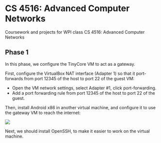 # CS 4516: Advanced Computer Networks

Coursework and projects for WPI class CS 4516: Advanced Computer Networks

## Phase 1

In this phase, we configure the TinyCore VM to act as a gateway.

First, configure the VirtualBox NAT interface (Adapter 1) so that it
port-forwards from port 12345 of the host to port 22 of the guest VM:

* Open the VM network settings, select Adapter #1, click port-forwarding.
* Add a port forwarding rule from port 12345 of the host to port 22 of the
  guest.

Then, install Android x86 in another virtual machine, and configure it to use
the gateway VM to reach the internet:

![](https://github.com/jojonium/CS-4516-Advanced-Computer-Networks/phase1/virtualbox-config.png)
      

Next, we should install OpenSSH, to make it easier to work on the virtual
machine.

